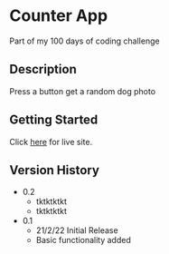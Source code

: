 # Counter App

Part of my 100 days of coding challenge

## Description

Press a button get a random dog photo

## Getting Started

Click [here](https://charlehs.github.io/RandomDogPhoto/) for live site.

## Version History

* 0.2
    * tktktktkt
    * tktktktkt
* 0.1
    * 21/2/22 Initial Release
    * Basic functionality added
